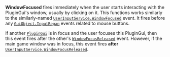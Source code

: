 **WindowFocused** fires immediately when the user starts interacting with
the PluginGui's window, usually by clicking on it. This functions works
similarly to the similarly-named [`UserInputService.WindowFocused`](https://create.roblox.com/docs/reference/engine/classes/UserInputService#WindowFocused)
event. It fires before any [`GuiObject.InputBegan`](https://create.roblox.com/docs/reference/engine/classes/GuiObject#InputBegan) events related to
mouse buttons.

If another [`PluginGui`](https://create.roblox.com/docs/reference/engine/classes/PluginGui) is in focus and the user focuses this
PluginGui, then this event fires after the other's
[`WindowFocusReleased`](https://create.roblox.com/docs/reference/engine/classes/PluginGui#WindowFocusReleased) event. However,
if the main game window was in focus, this event fires **after**
[`UserInputService.WindowFocusReleased`](https://create.roblox.com/docs/reference/engine/classes/UserInputService#WindowFocusReleased).